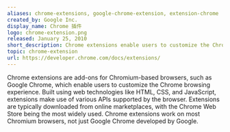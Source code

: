 ```yaml
---
aliases: chrome-extensions, google-chrome-extension, extension-chrome
created_by: Google Inc.
display_name: Chrome 插件
logo: chrome-extension.png
released: January 25, 2010
short_description: Chrome extensions enable users to customize the Chrome browsing experience.
topic: chrome-extension
url: https://developer.chrome.com/docs/extensions/
---
```

Chrome extensions are add-ons for Chromium-based browsers, such as Google Chrome, which enable users to customize the Chrome browsing experience. Built using web technologies like HTML, CSS, and JavaScript, extensions make use of various APIs supported by the browser. Extensions are typically downloaded from online marketplaces, with the Chrome Web Store being the most widely used. Chrome extensions work on most Chromium browsers, not just Google Chrome developed by Google.
